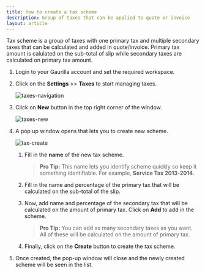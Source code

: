 ```yaml
---
title: How to create a tax scheme
description: Group of taxes that can be applied to quote or invoice
layout: article
---
```

Tax scheme is a group of taxes with one primary tax and multiple secondary taxes that can be calculated and added in quote/invoice. Primary tax amount is calulated on the sub-total of slip while secondary taxes are calculated on primary tax amount.

1. Login to your Gaurilla account and set the required workspace.

2. Click on the **Settings** >> **Taxes** to start managing taxes.

	![taxes-navigation]({{site.url}}/images/tax/taxes-navigation.png)

3. Click on **New** button in the top right corner of the window.

	![taxes-new]({{site.url}}/images/tax/taxes-new.png)

4. A pop up window opens that lets you to create new scheme.

	![tax-create]({{site.url}}/images/tax/tax-create.png)

	1. Fill in the **name** of the new tax scheme.

		> **Pro Tip:** This name lets you identify scheme quickly so keep it something identifiable. For example, **Service Tax 2013-2014**.

	2. Fill in the name and percentage of the primary tax that will be calculated on the sub-total of the slip.

	3. Now, add name and percentage of the secondary tax that will be calculated on the amount of primary tax. Click on **Add** to add in the scheme.

		> **Pro Tip:** You can add as many secondary taxes as you want. All of these will be calculated on the amount of primary tax.

	4. Finally, click on the **Create** button to create the tax scheme.

5. Once created, the pop-up window will close and the newly created scheme will be seen in the list.